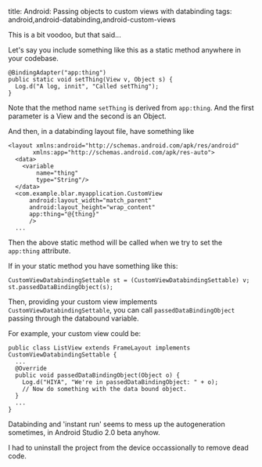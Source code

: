 title: Android: Passing objects to custom views with databinding
tags: android,android-databinding,android-custom-views

This is a bit voodoo, but that said... 

Let's say you include something like this as a static method anywhere in your codebase.

    @BindingAdapter("app:thing")
    public static void setThing(View v, Object s) {
      Log.d("A log, innit", "Called setThing");
    }

Note that the method name `setThing` is derived from `app:thing`. And the first parameter is a View and the second is an Object.

And then, in a databinding layout file, have something like

    <layout xmlns:android="http://schemas.android.com/apk/res/android"
           xmlns:app="http://schemas.android.com/apk/res-auto">
      <data>
        <variable
            name="thing"
            type="String"/>
      </data>
      <com.example.blar.myapplication.CustomView
          android:layout_width="match_parent"
          android:layout_height="wrap_content"
          app:thing="@{thing}"
          />
      ...

Then the above static method will be called when we try to set the `app:thing` attribute.

If in your static method you have something like this:

    CustomViewDatabindingSettable st = (CustomViewDatabindingSettable) v;
    st.passedDataBindingObject(s);

Then, providing your custom view implements `CustomViewDatabindingSettable`, you can call `passedDataBindingObject` passing through the databound variable.

For example, your custom view could be:

    public class ListView extends FrameLayout implements CustomViewDatabindingSettable {
      ...
      @Override
      public void passedDataBindingObject(Object o) {
        Log.d("HIYA", "We're in passedDataBindingObject: " + o);
        // Now do something with the data bound object.
      }
      ...
    }

Databinding and 'instant run' seems to mess up the autogeneration sometimes, in Android Studio 2.0 beta anyhow.

I had to uninstall the project from the device occassionally to remove dead code.
